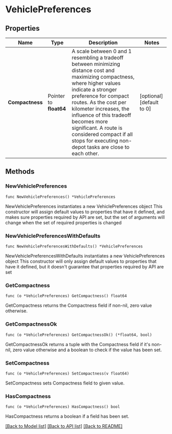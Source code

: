 # VehiclePreferences

## Properties

Name | Type | Description | Notes
------------ | ------------- | ------------- | -------------
**Compactness** | Pointer to **float64** | A scale between 0 and 1 resembling a tradeoff between minimizing distance cost and maximizing compactness, where higher values indicate a stronger preference for compact routes. As the cost per kilometer increases, the influence of this tradeoff becomes more significant. A route is considered compact if all stops for executing non-depot tasks are close to each other. | [optional] [default to 0]

## Methods

### NewVehiclePreferences

`func NewVehiclePreferences() *VehiclePreferences`

NewVehiclePreferences instantiates a new VehiclePreferences object
This constructor will assign default values to properties that have it defined,
and makes sure properties required by API are set, but the set of arguments
will change when the set of required properties is changed

### NewVehiclePreferencesWithDefaults

`func NewVehiclePreferencesWithDefaults() *VehiclePreferences`

NewVehiclePreferencesWithDefaults instantiates a new VehiclePreferences object
This constructor will only assign default values to properties that have it defined,
but it doesn't guarantee that properties required by API are set

### GetCompactness

`func (o *VehiclePreferences) GetCompactness() float64`

GetCompactness returns the Compactness field if non-nil, zero value otherwise.

### GetCompactnessOk

`func (o *VehiclePreferences) GetCompactnessOk() (*float64, bool)`

GetCompactnessOk returns a tuple with the Compactness field if it's non-nil, zero value otherwise
and a boolean to check if the value has been set.

### SetCompactness

`func (o *VehiclePreferences) SetCompactness(v float64)`

SetCompactness sets Compactness field to given value.

### HasCompactness

`func (o *VehiclePreferences) HasCompactness() bool`

HasCompactness returns a boolean if a field has been set.


[[Back to Model list]](../README.md#documentation-for-models) [[Back to API list]](../README.md#documentation-for-api-endpoints) [[Back to README]](../README.md)


